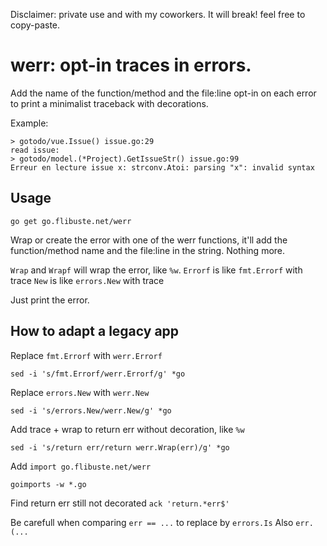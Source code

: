 Disclaimer: private use and with my coworkers. It will break! feel free to copy-paste.


# werr: opt-in traces in errors.

Add the name of the function/method and the file:line opt-in on each error
to print a minimalist traceback with decorations.

Example:

```
> gotodo/vue.Issue() issue.go:29
read issue:
> gotodo/model.(*Project).GetIssueStr() issue.go:99
Erreur en lecture issue x: strconv.Atoi: parsing "x": invalid syntax
```

## Usage

`go get go.flibuste.net/werr`

Wrap or create the error with one of the werr functions, it'll add the
function/method name and the file:line in the string. Nothing more.

`Wrap` and `Wrapf` will wrap the error, like `%w`.
`Errorf` is like `fmt.Errorf` with trace
`New` is like `errors.New` with trace

Just print the error.

## How to adapt a legacy app

Replace `fmt.Errorf` with `werr.Errorf`
```
sed -i 's/fmt.Errorf/werr.Errorf/g' *go
```

Replace `errors.New` with `werr.New`
```
sed -i 's/errors.New/werr.New/g' *go
```

Add trace + wrap to return err without decoration, like `%w`
```
sed -i 's/return err/return werr.Wrap(err)/g' *go
```

Add `import go.flibuste.net/werr`
```
goimports -w *.go
```

Find return err still not decorated
`ack 'return.*err$'`

Be carefull when comparing `err == ...` to replace by `errors.Is`
Also `err.(...`
